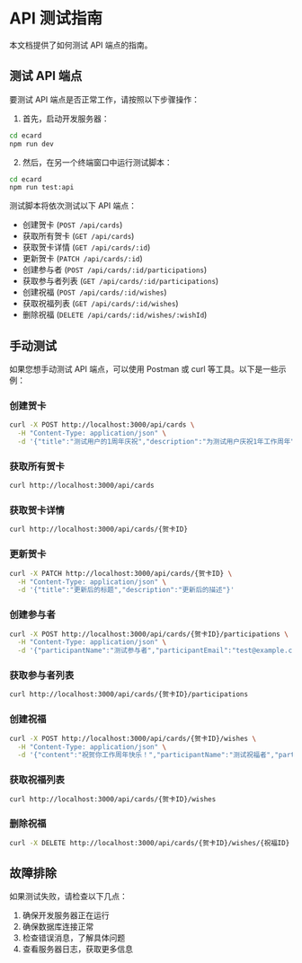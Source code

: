 # API 测试指南

本文档提供了如何测试 API 端点的指南。

## 测试 API 端点

要测试 API 端点是否正常工作，请按照以下步骤操作：

1. 首先，启动开发服务器：

```bash
cd ecard
npm run dev
```

2. 然后，在另一个终端窗口中运行测试脚本：

```bash
cd ecard
npm run test:api
```

测试脚本将依次测试以下 API 端点：

- 创建贺卡 (`POST /api/cards`)
- 获取所有贺卡 (`GET /api/cards`)
- 获取贺卡详情 (`GET /api/cards/:id`)
- 更新贺卡 (`PATCH /api/cards/:id`)
- 创建参与者 (`POST /api/cards/:id/participations`)
- 获取参与者列表 (`GET /api/cards/:id/participations`)
- 创建祝福 (`POST /api/cards/:id/wishes`)
- 获取祝福列表 (`GET /api/cards/:id/wishes`)
- 删除祝福 (`DELETE /api/cards/:id/wishes/:wishId`)

## 手动测试

如果您想手动测试 API 端点，可以使用 Postman 或 curl 等工具。以下是一些示例：

### 创建贺卡

```bash
curl -X POST http://localhost:3000/api/cards \
  -H "Content-Type: application/json" \
  -d '{"title":"测试用户的1周年庆祝","description":"为测试用户庆祝1年工作周年","celebrationDate":"2025-08-20T00:00:00.000Z"}'
```

### 获取所有贺卡

```bash
curl http://localhost:3000/api/cards
```

### 获取贺卡详情

```bash
curl http://localhost:3000/api/cards/{贺卡ID}
```

### 更新贺卡

```bash
curl -X PATCH http://localhost:3000/api/cards/{贺卡ID} \
  -H "Content-Type: application/json" \
  -d '{"title":"更新后的标题","description":"更新后的描述"}'
```

### 创建参与者

```bash
curl -X POST http://localhost:3000/api/cards/{贺卡ID}/participations \
  -H "Content-Type: application/json" \
  -d '{"participantName":"测试参与者","participantEmail":"test@example.com","status":"invited"}'
```

### 获取参与者列表

```bash
curl http://localhost:3000/api/cards/{贺卡ID}/participations
```

### 创建祝福

```bash
curl -X POST http://localhost:3000/api/cards/{贺卡ID}/wishes \
  -H "Content-Type: application/json" \
  -d '{"content":"祝贺你工作周年快乐！","participantName":"测试祝福者","participantEmail":"wisher@example.com"}'
```

### 获取祝福列表

```bash
curl http://localhost:3000/api/cards/{贺卡ID}/wishes
```

### 删除祝福

```bash
curl -X DELETE http://localhost:3000/api/cards/{贺卡ID}/wishes/{祝福ID}
```

## 故障排除

如果测试失败，请检查以下几点：

1. 确保开发服务器正在运行
2. 确保数据库连接正常
3. 检查错误消息，了解具体问题
4. 查看服务器日志，获取更多信息